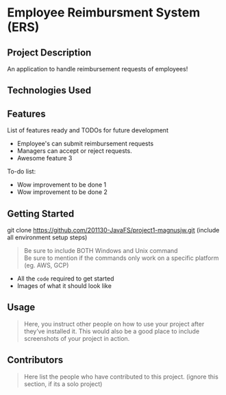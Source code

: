# Employee Reimbursment System (ERS)

## Project Description

An application to handle reimbursement requests of employees!

## Technologies Used

## Features

List of features ready and TODOs for future development
* Employee's can submit reimbursement requests
* Managers can accept or reject requests.
* Awesome feature 3

To-do list:
* Wow improvement to be done 1
* Wow improvement to be done 2

## Getting Started
   
git clone https://github.com/201130-JavaFS/project1-magnusjw.git
(include all environment setup steps)

> Be sure to include BOTH Windows and Unix command  
> Be sure to mention if the commands only work on a specific platform (eg. AWS, GCP)

- All the `code` required to get started
- Images of what it should look like

## Usage

> Here, you instruct other people on how to use your project after they’ve installed it. This would also be a good place to include screenshots of your project in action.

## Contributors

> Here list the people who have contributed to this project. (ignore this section, if its a solo project)
